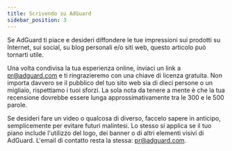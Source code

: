 ```yaml
---
title: Scrivendo su AdGuard
sidebar_position: 3
---
```


Se AdGuard ti piace e desideri diffondere le tue impressioni sui prodotti su Internet, sui social, su blog personali e/o siti web, questo articolo può tornarti utile.

Una volta condivisa la tua esperienza online, inviaci un link a [pr@adguard.com](mailto:pr@adguard.com) e ti ringrazieremo con una chiave di licenza gratuita. Non importa davvero se il pubblico del tuo sito web sia di dieci persone o un migliaio, rispettiamo i tuoi sforzi. La sola nota da tenere a mente è che la tua recensione dovrebbe essere lunga approssimativamente tra le 300 e le 500 parole.

Se desideri fare un video o qualcosa di diverso, faccelo sapere in anticipo, semplicemente per evitare futuri malintesi. Lo stesso si applica se il tuo piano include l'utilizzo del logo, dei banner o di altri elementi visivi di AdGuard. L'email di contatto resta la stessa: [pr@adguard.com](mailto:pr@adguard.com).